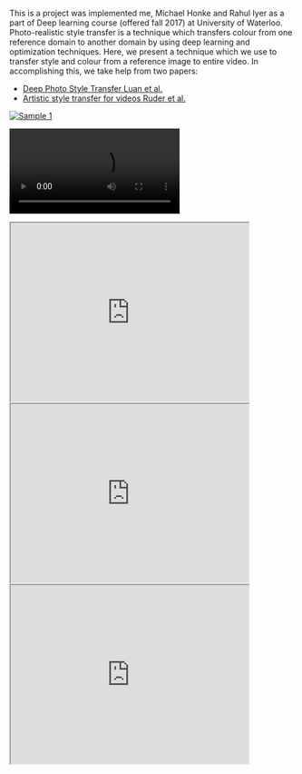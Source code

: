 This is a project was implemented me, Michael Honke and Rahul Iyer as a part of Deep learning course (offered fall 2017) at University of Waterloo. Photo-realistic style transfer is a technique which transfers colour from one reference domain to another domain by using deep learning and optimization techniques. Here, we present a technique which we use to transfer style and colour from a reference image to entire video. In accomplishing this, we take help from two papers:

* [Deep Photo Style Transfer Luan et al.](https://arxiv.org/abs/1703.07511)
* [Artistic style transfer for videos Ruder et al.](https://arxiv.org/abs/1604.08610)

[![Sample 1](http://img.youtube.com/vi/-pqUG2jHBWQ/0.jpg)](https://youtu.be/-pqUG2jHBWQ)


<video controls="controls" 
       class="video-stream" 
       x-webkit-airplay="allow" 
       data-youtube-id="N9oxmRT2YWw" 
       src="https://youtu.be/-pqUG2jHBWQ"></video>
       
<iframe width="420" height="315"
src="https://youtu.be/-pqUG2jHBWQ">
</iframe>

<iframe width="420" height="315"
src="https://youtu.be/gJZgNHYuPiw">
</iframe>

<iframe width="420" height="315"
src="https://youtu.be/wb4n1JcWMxo">
</iframe>
